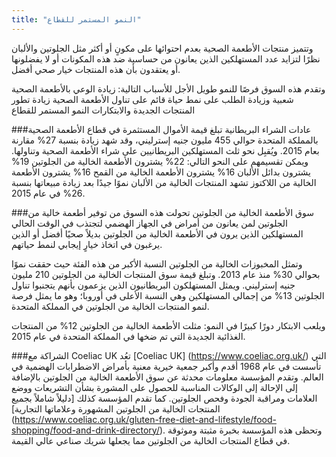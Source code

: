 ```yaml
---
title: "النمو المستمر للقطاع"
---
```

وتتميز منتجات الأطعمة الصحية بعدم احتوائها على مكونٍ أو أكثر مثل الجلوتين والألبان نظرًا لتزايد عدد المستهلكين الذين يعانون من حساسية ضد هذه المكونات أو لا يفضلونها أو يعتقدون بأن هذه المنتجات خيار صحي أفضل.

وتقدم هذه السوق فرصًا للنمو طويل الأجل للأسباب التالية:
زيادة الوعي بالأطعمة الصحية
شعبية وزيادة الطلب على نمط حياة قائم على تناول الأطعمة الصحية
زيادة تطور المنتجات الجديدة والابتكارات
النمو المستمر للقطاع

###عادات الشراء البريطانية
تبلغ قيمة الأموال المستثمرة في قطاع الأطعمة الصحية بالمملكة المتحدة حوالي 455 مليون جنيه إسترليني، وقد شهد زيادة بنسبة 27% مقارنة بعام 2015.
ويُقبِل نحو ثلث المستهلكين البريطانيين على شراء الأطعمة الصحية وتناولها. ويمكن تقسيمهم على النحو التالي:
22% يشترون الأطعمة الخالية من الجلوتين
19% يشترون بدائل الألبان
16% يشترون الأطعمة الخالية من القمح
16% يشترون الأطعمة الخالية من اللاكتوز
تشهد المنتجات الخالية من الألبان نموًا جيدًا بعد زيادة مبيعاتها بنسبة 26% في عام 2015.

###سوق الأطعمة الخالية من الجلوتين
تحولت هذه السوق من توفير أطعمة خالية من الجلوتين لمن يعانون من أمراض في الجهاز الهضمي لتجتذب في الوقت الحالي المستهلكين الذين يرون في الأطعمة الخالية من الجلوتين بديلاً صحيًا أفضل أو الذين يرغبون في اتخاذ خيارٍ إيجابي لنمط حياتهم.

وتمثل المخبوزات الخالية من الجلوتين النسبة الأكبر من هذه الفئة حيث حققت نموًا بحوالي 30% منذ عام 2013. وتبلغ قيمة سوق المنتجات الخالية من الجلوتين 210 مليون جنيه إسترليني. ويمثل المستهلكون البريطانيون الذين يزعمون بأنهم يتجنبوا تناول الجلوتين 13% من إجمالي المستهلكين وهي النسبة الأعلى في أوروبا؛ وهو ما يمثل فرصة لنمو المنتجات الخالية من الجلوتين في المملكة المتحدة.

ويلعب الابتكار دورًا كبيرًا في النمو: مثلت الأطعمة الخالية من الجلوتين 12% من المنتجات الغذائية الجديدة التي تم ضخها في المملكة المتحدة في عام 2015.

###الشراكة مع Coeliac UK
تعُد [Coeliac UK] (https://www.coeliac.org.uk/) التي تأسست في عام 1968 أقدم وأكبر جمعية خيرية معنية بأمراض الاضطرابات الهضمية في العالم. وتقدم المؤسسة معلومات محدثة عن سوق الأطعمة الخالية من الجلوتين بالإضافة إلى الإحالة إلى الوكالات المناسبة للحصول على المشورة بشأن التشريعات ووضع العلامات ومراقبة الجودة وفحص الجلوتين.
كما تقدم المؤسسة كذلك [دليلاً شاملاً بجميع المنتجات الخالية من الجلوتين المشهورة وعلاماتها التجارية] (https://www.coeliac.org.uk/gluten-free-diet-and-lifestyle/food-shopping/food-and-drink-directory/). وتحظى هذه المؤسسة بخبرة مثبتة وموثوقة في قطاع المنتجات الخالية من الجلوتين مما يجعلها شريك صناعي عالي القيمة.

